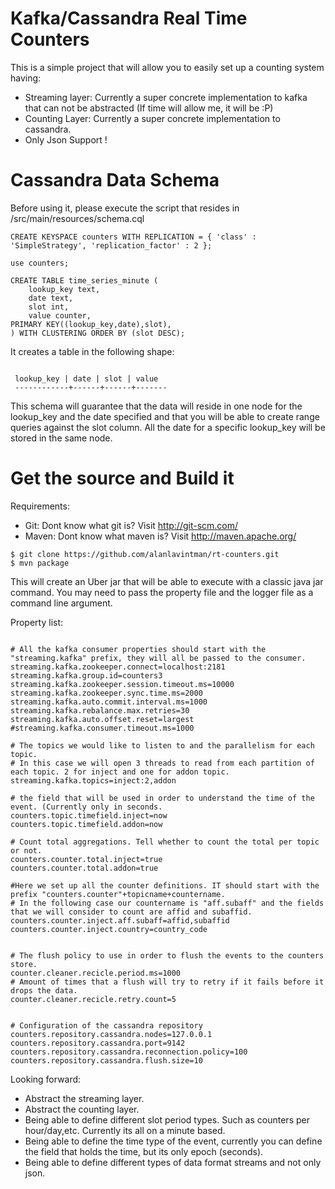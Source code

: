 Kafka/Cassandra Real Time Counters
==================================

This is a simple project that will allow you to easily set up a counting system having:

- Streaming layer: Currently a super concrete implementation to kafka that can not be abstracted (If time will allow me, it will be :P)
- Counting Layer: Currently a super concrete implementation to cassandra.
- Only Json Support !

Cassandra Data Schema
=====================

Before using it, please execute the script that resides in /src/main/resources/schema.cql

```
CREATE KEYSPACE counters WITH REPLICATION = { 'class' : 'SimpleStrategy', 'replication_factor' : 2 };

use counters;

CREATE TABLE time_series_minute (
    lookup_key text,
    date text,
    slot int,
    value counter,
PRIMARY KEY((lookup_key,date),slot),
) WITH CLUSTERING ORDER BY (slot DESC);

```

It creates a table in the following shape:

```

 lookup_key | date | slot | value
 ------------+------+------+-------

 ```

This schema will guarantee that the data will reside in one node for the lookup_key and the date specified and that you will be
able to create range queries against the slot column. All the date for a specific lookup_key will be stored in the same node.

Get the source and Build it
===========================

Requirements:

- Git: Dont know what git is? Visit http://git-scm.com/
- Maven: Dont know what maven is? Visit http://maven.apache.org/

```
$ git clone https://github.com/alanlavintman/rt-counters.git
$ mvn package
```

This will create an Uber jar that will be able to execute with a classic java jar command.
You may need to pass the property file and the logger file as a command line argument.

Property list:

```

# All the kafka consumer properties should start with the "streaming.kafka" prefix, they will all be passed to the consumer.
streaming.kafka.zookeeper.connect=localhost:2181
streaming.kafka.group.id=counters3
streaming.kafka.zookeeper.session.timeout.ms=10000
streaming.kafka.zookeeper.sync.time.ms=2000
streaming.kafka.auto.commit.interval.ms=1000
streaming.kafka.rebalance.max.retries=30
streaming.kafka.auto.offset.reset=largest
#streaming.kafka.consumer.timeout.ms=1000

# The topics we would like to listen to and the parallelism for each topic.
# In this case we will open 3 threads to read from each partition of each topic. 2 for inject and one for addon topic.
streaming.kafka.topics=inject:2,addon

# the field that will be used in order to understand the time of the event. (Currently only in seconds.
counters.topic.timefield.inject=now
counters.topic.timefield.addon=now

# Count total aggregations. Tell whether to count the total per topic or not.
counters.counter.total.inject=true
counters.counter.total.addon=true

#Here we set up all the counter definitions. IT should start with the prefix "counters.counter"+topicname+countername.
# In the following case our countername is "aff.subaff" and the fields that we will consider to count are affid and subaffid.
counters.counter.inject.aff.subaff=affid,subaffid
counters.counter.inject.country=country_code


# The flush policy to use in order to flush the events to the counters store.
counter.cleaner.recicle.period.ms=1000
# Amount of times that a flush will try to retry if it fails before it drops the data.
counter.cleaner.recicle.retry.count=5


# Configuration of the cassandra repository
counters.repository.cassandra.nodes=127.0.0.1
counters.repository.cassandra.port=9142
counters.repository.cassandra.reconnection.policy=100
counters.repository.cassandra.flush.size=10
```

Looking forward:
- Abstract the streaming layer.
- Abstract the counting layer.
- Being able to define different slot period types. Such as counters per hour/day,etc. Currently its all on a minute based.
- Being able to define the time type of the event, currently you can define the field that holds the time, but its only epoch (seconds).
- Being able to define different types of data format streams and not only json.